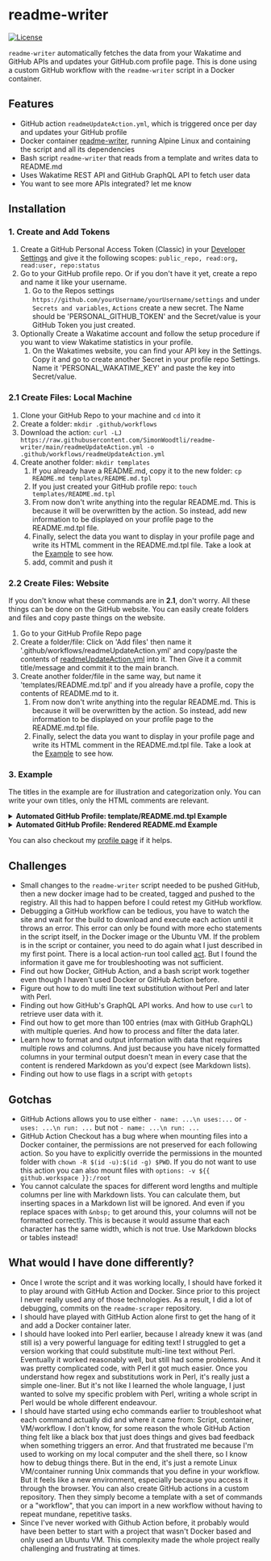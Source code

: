 # readme-writer

[![License](https://img.shields.io/badge/license-Apache2-brightgreen.svg)](LICENSE)

`readme-writer` automatically fetches the data from your Wakatime and GitHub
APIs and updates your GitHub.com profile page. This is done using a custom
GitHub workflow with the `readme-writer` script in a Docker container.

## Features

* GitHub action `readmeUpdateAction.yml`, which is triggered once per day and
  updates your GitHub profile
* Docker container [readme-writer], running Alpine Linux and containing the
  script and all its dependencies
* Bash script `readme-writer` that reads from a template and writes data to
  README.md
* Uses Wakatime REST API and GitHub GraphQL API to fetch user data
* You want to see more APIs integrated? let me know

## Installation

### 1. Create and Add Tokens

1. Create a GitHub Personal Access Token (Classic) in your [Developer Settings]
   and give it the following scopes: `public_repo, read:org, read:user,
   repo:status`
1. Go to your GitHub profile repo. Or if you don't have it yet, create a repo
   and name it like your username.
    1. Go to the Repos settings
       `https://github.com/yourUsername/yourUsername/settings` and under
       `Secrets and variables`, `Actions`  create a new secret. The Name should
       be 'PERSONAL_GITHUB_TOKEN' and the Secret/value is your GitHub Token you
       just created.
1. Optionally Create a Wakatime account and follow the setup procedure if you
   want to view Wakatime statistics in your profile.
    1. On the Wakatimes website, you can find your API key in the Settings.
       Copy it and go to create another Secret in your profile repo Settings.
       Name it 'PERSONAL_WAKATIME_KEY' and paste the key into Secret/value.

### 2.1 Create Files: Local Machine

1. Clone your GitHub Repo to your machine and `cd` into it
1. Create a folder: `mkdir .github/workflows`
1. Download the action: `curl -LJ
   https://raw.githubusercontent.com/SimonWoodtli/readme-writer/main/readmeUpdateAction.yml
   -o .github/workflows/readmeUpdateAction.yml`
1. Create another folder: `mkdir templates`
    1. If you already have a README.md, copy it to the new folder: `cp
       README.md templates/README.md.tpl`
    1. If you just created your GitHub profile repo: `touch
       templates/README.md.tpl`
    1. From now don't write anything into the regular README.md.
       This is because it will be overwritten by the action. So instead, add
       new information to be displayed on your profile page to the
       README.md.tpl file.
    1. Finally, select the data you want to display in your profile page and
       write its HTML comment in the README.md.tpl file. Take a look at the
       [Example] to see how.
    1. add, commit and push it

### 2.2 Create Files: Website

If you don't know what these commands are in **2.1**, don't worry. All these
things can be done on the GitHub website. You can easily create folders and
files and copy paste things on the website.

1. Go to your GitHub Profile Repo page
1. Create a folder/file: Click on 'Add files' then name it '.github/workflows/readmeUpdateAction.yml' and copy/paste the contents of [readmeUpdateAction.yml] into it. Then Give it a commit title/message and commit it to the main branch.
1. Create another folder/file in the same way, but name it 'templates/README.md.tpl' and if you already have a profile, copy the contents of README.md to it.
    1. From now don't write  anything into the regular README.md.
       This is because it will be overwritten by the action. So instead, add
       new information to be displayed on your profile page to the
       README.md.tpl file.
    1. Finally, select the data you want to display in your profile page and
       write its HTML comment in the README.md.tpl file. Take a look at the
       [Example] to see how.

### 3. Example

The titles in the example are for illustration and categorization only. You can write your own titles, only the HTML comments are relevant.

<details>
  <summary><b>Automated GitHub Profile: template/README.md.tpl Example</b></summary>

```markdown
## 👋 &nbsp;Hey there! This is an automated example Profile

Checkout [readme-writer](https://github.com/SimonWoodtli/readme-writer)
for setup instructions!

## GitHub Graphql

### My personal Projects

<!--github-projectsOwn-start-->
<!--github-projectsOwn-end-->

### All Projects I'm recently working on

<!--github-projectsAll-start-->
<!--github-projectsAll-end-->

### Total Repositories I own

<!--github-projectsCount-start-->
<!--github-projectsCount-end-->

### Up for Hire

<!--github-hire-start-->
<!--github-hire-end-->

### My recent Pull Requests

<!--github-pullRequests-start-->
<!--github-pullRequests-end-->

### My recent zet notes

<!--github-zet-start-->
<!--github-zet-end-->

### My recent forks

<!--github-forks-start-->
<!--github-forks-end-->

### My recent stars

<!--github-stars-start-->
<!--github-stars-end-->

### My recent gists

<!--github-gists-start-->
<!--github-gists-end-->

### My recent followers

<!--github-followers-start-->
<!--github-followers-end-->

### My recent sponsors

<!--github-sponsors-start-->
<!--github-sponsors-end-->

### My most used languages

<!--github-languages-start-->
<!--github-languages-end-->

### My most productive day last year

<!--github-productiveDay-start-->
<!--github-productiveDay-end-->

### My most productive time last year

<!--github-productiveTime-start-->
<!--github-productiveTime-end-->


## Wakatime API

### Lately I have been working with the following languages

<!--wakatime-languages-start-->
<!--wakatime-languages-end-->

### Lately I have been working in the following projects

<!--wakatime-projects-start-->
<!--wakatime-projects-end-->

### Lately I have been working with the following editors

<!--wakatime-editors-start-->
<!--wakatime-editors-end-->

### Lately I have worked with the following operating systems

<!--wakatime-operating_systems-start-->
<!--wakatime-operating_systems-end-->

### My current timezone

<!--wakatime-timezone-start-->
<!--wakatime-timezone-end-->
```

</details>

<details>
  <summary><b>Automated GitHub Profile: Rendered README.md Example</b></summary>

![Screenshot from 2023-02-23 15-23-18](https://user-images.githubusercontent.com/66033447/221223488-d3608db8-3f47-406e-b202-2d4eff4510b6.png)

</details>

You can also checkout my [profile page] if it helps.

## Challenges

* Small changes to the `readme-writer` script needed to be pushed GitHub, then
  a new docker image had to be created, tagged and pushed to the registry.
  All this had to happen before I could retest my GitHub workflow.
* Debugging a GitHub workflow can be tedious,
  you have to watch the site and wait for the build to download and execute
  each action until it throws an error. This error can only be found with more
  echo statements in the script itself, in the Docker image or the Ubuntu VM.
  If the problem is in the script or container, you need to do again what
  I just described in my first point. There is a local action-run tool called
  [act]. But I found the information it gave me for troubleshooting was not
  sufficient.
* Find out how Docker, GitHub Action, and a bash script work together even
  though I haven't used Docker or GitHub Action before.
* Figure out how to do multi line text substitution without Perl and later with
  Perl.
* Finding out how GitHub's GraphQL API works. And how to use `curl` to retrieve
  user data with it.
* Find out how to get more than 100 entries (max with GitHub GraphQL) with
  multiple queries. And how to process and filter the data later.
* Learn how to format and output information with data that requires multiple
  rows and columns. And just because you have nicely formatted columns in your
  terminal output doesn't mean in every case that the content is rendered
  Markdown as you'd expect (see Markdown lists).
* Finding out how to use flags in a script with `getopts`

## Gotchas

* GitHub Actions allows you to use either `- name: ...\n uses:...` or `- uses:
  ...\n run: ...` but not `- name: ...\n run: ...`
* GitHub Action Checkout has a bug where when mounting files into a Docker
  container, the permissions are not preserved for each following action. So
  you have to explicitly override the permissions in the mounted folder with
  `chown -R $(id -u):$(id -g) $PWD`. If you do not want to use this action you
  can also mount files with `options: -v ${{ github.workspace }}:/root`
* You cannot calculate the spaces for different word lengths and multiple
  columns per line with Markdown lists. You can calculate them, but inserting
  spaces in a Markdown list will be ignored. And even if you replace spaces
  with `&nbsp;` to get around this, your columns will not be formatted
  correctly. This is because it would assume that each character has the same
  width, which is not true. Use Markdown blocks or tables instead!

## What would I have done differently?

* Once I wrote the script and it was working locally, I should have forked it
  to play around with GitHub Action and Docker. Since prior to this project
  I never really used any of those technologies. As a result, I did a lot of
  debugging, commits on the `readme-scraper` repository.
* I should have played with GitHub Action alone first to get the hang of
  it and add a Docker container later.
* I should have looked into Perl earlier, because I already knew it was (and
  still is) a very powerful language for editing text! I struggled to get
  a version working that could substitute multi-line text without Perl.
  Eventually it worked reasonably well, but still had some problems. And it was
  pretty complicated code, with Perl it got much easier. Once you understand
  how regex and substitutions work in Perl, it's really just a simple
  one-liner. But it's not like I learned the whole language, I just wanted to
  solve my specific problem with Perl, writing a whole script in Perl would be
  whole different endeavour.
* I should have started using echo commands earlier to troubleshoot what each
  command actually did and where it came from: Script, container, VM/workflow.
  I don't know, for some reason the whole GitHub Action thing felt like a black
  box that just does things and gives bad feedback when something triggers an
  error. And that frustrated me because I'm used to working on my local
  computer and the shell there, so I know how to debug things there. But in the
  end, it's just a remote Linux VM/container running Unix commands that you
  define in your workflow. But it feels like a new environment, especially
  because you access it through the browser. You can also create GitHub actions
  in a custom repository. Then they simply become a template with a set of
  commands or a "workflow", that you can import in a new workflow without
  having to repeat mundane, repetitive tasks.
* Since I've never worked with Github Action before, it probably would have
  been better to start with a project that wasn't Docker based and only used an
  Ubuntu VM. This complexity made the whole project really challenging and
  frustrating at times.

[profile page]: <https://github.com/SimonWoodtli/SimonWoodtli>
[act]: <https://github.com/nektos/act>
[readme-writer]:<https://hub.docker.com/r/simonwoodtli/readme-writer>
[Example]: <#3. example>
[readmeUpdateAction.yml]:<https://raw.githubusercontent.com/SimonWoodtli/readme-writer/main/readmeUpdateAction.yml>
[Developer Settings]:<https://github.com/settings/tokens>
